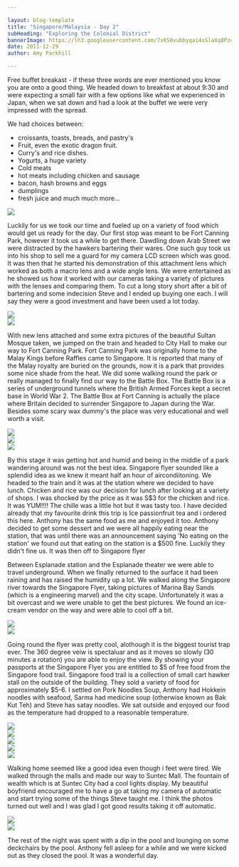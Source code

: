```yaml
---

layout: blog-template
title: "Singapore/Malaysia - Day 2"
subHeading: "Exploring the Colonial District"
bannerImage: https://lh3.googleusercontent.com/7xKS0vubbyqai4sSlaXq8Pz4j1MS68ISDAxyk2-SHc8Ng6gACGMBUDdastHfHCOxNS-VdJWQjj5yLrxa5Zk4xbS7Ri8_RCeLGyKRNJZCUyX1Cpv2Ou93sg0-z1EX82httuGbdvSGtQ
date: 2011-12-29
author: Amy Parkhill

---
```


Free buffet breakast - if these three words are ever mentioned you know you are onto a good thing. We headed down to breakfast at about 9:30 and were expecting a small fair with a few options like what we experienced in Japan, when we sat down and had a look at the buffet  we were very impressed with the spread. 

We had choices between:
- croissants, toasts, breads, and pastry's
- Fruit, even the exotic dragon fruit.
- Curry's and rice dishes.
- Yogurts, a huge variety
- Cold meats
- hot meats including chicken and sausage
- bacon, hash browns and eggs
- dumplings
- fresh juice 
and much much more...

<div class="center-image"><img src="https://lh3.googleusercontent.com/CrCRSJSeTO1F0adRd3FZQIXGIkgxNHRpzvwwPKUq3079iaOkHUt1xx8JcXLL1az1G2sp0r6WbFaO-seRhtOYQIV_EpxtWpYSs5-uomEsBEbO83Ow7Xn7qzi07yo8VuE5DmMYagDbkw" /></div>

Luckily for us we took our time and fueled up on a variety of food which would get us ready for the day. Our first stop was meant to be Fort Canning Park, however it took us a while to get there. Dawdling down Arab Street we were distracted by the hawkers bartering their wares. One such guy took us into his shop to sell me a guard for my camera LCD screen which was good. It was then that he started his demonstration of this attachment lens which worked as both a macro lens and a wide angle lens. We were entertained as he showed us how it worked with our cameras taking a variety of pictures with the lenses and comparing them. To cut a long story short after a bit of bartering and some indecision Steve and I ended up buying one each. I will say they were a good investment and have been used a lot today.

<div class="center-image"><img src="https://lh3.googleusercontent.com/zYUIoLhD6QLNEKadYBUWCfhMW-ur7SQw2lDtid5sxgcjrUMMe1lSFnuIH6cSkrINSAiWbCyQKPGkjI1gLJZfQhyrxD8wISO_yBH_sbhBVcIX99narqRqXdW-Pm9dJ3BsifEEEjJ66Q" /></div>
<div class="center-image"><img src="https://lh3.googleusercontent.com/mxYkUVjAoE5Sh7M7p2Wb1zViGVnv-Q481YOzFM2tcX1m5qpMav52FIHf0uwnVsG_spywl1LeyDUSa80XhrDovdUiRGmxvTcnUKKwc0hvce0PrRbCfMw3I_KAootEPcOcRsPJnW8ucw" /></div>

With new lens attached and some extra pictures of the beautiful Sultan Mosque taken, we jumped on the train and headed to City Hall to make our way to Fort Canning Park. Fort Canning Park was originally home to the Malay Kings before Raffles came to Singapore. It is reported that many of the Malay royalty are buried on the grounds, now it is a park that provides some nice shade from the heat. We did some walking round the park or really managed to finally find our way to the Battle Box. The Battle Box is a series of underground tunnels where the British Armed Forces kept a secret base in World War 2. The Battle Box at Fort Canning is actually the place where Britain decided to surrender Singapore to Japan during the War. Besides some scary wax dummy's the place was very educational and well worth a visit. 

<div class="center-image"><img src="https://lh3.googleusercontent.com/GlMDYfE5JrWC0_Xp_CIyNdJvtnJRIHk7d6Dq2sWd0wULk8z3_O9hrM5TK_wY-vCdthGNaLxm_uvZ50qh3vEnb26VvQW6WIUASrpMA5kvyODsLi5VxEkRoIeutTL7rBR_iNZus7KAtw" /></div>
<div class="center-image"><img src="https://lh3.googleusercontent.com/HFiEi_Il-Z-bVIXa1nYm7SvyJWCXHaBCq8yD_d3nL-dvxMORxXRUTOKlA5oX5nLlPzJ18s-K0uvIgtoVHheLcnR5BKxuPi7YS5ZmnwtRDMuzyTrJgFhneMQCF3Z3WFpuoqJsA8d6Ew" /></div>
<div class="center-image"><img src="https://lh3.googleusercontent.com/0_JKD1F_YQN0D5sICVM924kM1V3KuBJxXvriIDARVkl-J7o1A9kiP448N1nI1KjFwNad-CWyRVLLen1AZ8z1pmLLA-wbcHNpCX7p4SzZekVoJuK0cWQqxx58oQb22xgpH47vpJNR9A" /></div>

By this stage it was getting hot and humid and being in the middle of a park wandering around was not the best idea. Singapore flyer sounded like a splendid idea as we knew it meant half an hour of aircondiitoning. We headed to the train and it was at the station where we decided to have lunch. Chicken and rice was our decision for lunch after looking at a variety of shops. I was shocked by the price as it was S$3 for the chicken and rice. It was YUM!!!! The chille was a little hot but it was tasty too. I have decided already that my favourite drink this trip is Ice passionfruit tea and i ordered this here. Anthony has the same food as me and enjoyed it too. Anthony decided to get some dessert and we were all happily eating near the station, that was until there was an announcement saying 'No eating on the station' we found out that eating on the station is a $500 fine. Luckily they didn't fine us. It was then off to Singapore flyer

Between Esplanade station and the Esplanade theater we were able to travel underground. When we finally returned to the surface it had been raining and has raised the humidity up a lot. We walked along the Singapore river towards the Singapore Flyer, taking pictures of Marina Bay Sands (which is a engineering marvel) and the city scape. Unfortunately it was a bit overcast and we were unable to get the best pictures. We found an ice-cream vendor on the way and were able to cool off a bit.

<div class="center-image"><img src="https://lh3.googleusercontent.com/g4aOPx0OFYUnBoPuCZ2lf4paz1hWexqxZXCA17KEysKZ5Hf8vOAqZhYeqcIZT3M-5ZiX0YnGCI4YpV5v5Ri-QLqVzBYgNkjKqTfoCjWD5y8MS33ny4RYh-0n1LHxHdgW31Puk4mrgw" /></div>
<div class="center-image"><img src="https://lh3.googleusercontent.com/-HbS6z91mbEnuHwRi4TuCFIW2gL11tFUnN-sNbM02k_k9_HotFeLHCa8fN2M3M4AS6FbTz-Z_j9QVmOBlkvtuq3eXIFI3-yCdov8ouIaDwG7_JtRVoQOdeVqHa6KD10rhchqr3wSuw" /></div>

Going round the flyer was pretty cool, alothough it is the biggest tourist trap ever. The 360 degree veiw is spectaluar and as it moves so slowly (30 minutes a rotation) you are able to enjoy the view. By showing your passports at the Singapore Flyer you are entitled to $5 of free food from the Singapore food trail. Singapore food trail is a collection of small cart hawker stall on the outside of the building. They sold a variety of food for approximately $5-6. I settled on Pork Noodles Soup, Anthony had Hokkein noodles with seafood, Sarma had medicine soup (otherwise known as Bak Kut Teh) and Steve has satay noodles. We sat outside and enjoyed our food as the temperature had dropped to a reasonable temperature.

<div class="center-image"><img src="https://lh3.googleusercontent.com/wG6rA7szEmRaKk4sao3LneNk8f8uErFYfzcV5mlX8rbNDuCWO02JHaQsh6OFVxLJMIjDR6fTlbSF-f0nn013njN8Rc6Kade2WrMUVGMoz0X_EEITW82CFVlnv-3iwDWes9RbG8cZGw" /></div>
<div class="center-image"><img src="https://lh3.googleusercontent.com/27hOvgW7HogbcxC-StJ38d1-Oxj6LKyFBayN6wU8xFjUyTm9mE5Jlto4zox9yNeq44KG2N_ZbejA9ul8gynaWJJuTYmnhupF1zRrpqQDBdWVB_stUfilcf0bPVvMwuofXQV8I9m5Dw" /></div>
<div class="center-image"><img src="https://lh3.googleusercontent.com/0A1BBCcqPYco1Pw5yXuxSkSizd3P60kp_b5qDM8KOlHVwy6_bVqBjUu-qL4IqFra_3W4XPPnyQ9g9eHQzRyKuksxXgn5FB30_e8wmmPv3RDR2L_xn4KoFr3Tg9vEaAvZ_fMDA4z97A" /></div>
<div class="center-image"><img src="https://lh3.googleusercontent.com/bBTtyCdnUh9DdtpIypY6Oc8BvP5tMMZnSMbYeyZu_C2f9EwRXi1JQBv3IEreiPjV6slwS_L7MIXDyPPz6MioHYuCK6yR4wxp84NJhdyeQniJ2h0sLdgrGp7Mt51fyQIf4mMtWwv67g" /></div>
<div class="center-image"><img src="https://lh3.googleusercontent.com/f790EgWUkcPgRapAim_b4G7050xGH4hi_cOfBh2WhxZiMhm8G0MCJdLMOtSBSxZMgDFucIl4fWT2YG8Pj6DkT-2Ed-KV6cH1QLkH-iQRIqtD-QpMdHjvavkwyy171Y_t5WCr2FTTTg" /></div>

Walking home seemed like a good idea even though i feet were tired. We walked through the malls and made our way to Suntec Mall. The fountain of wealth which is at Suntec City had a cool lights display. My beautiful boyfriend encouraged me to have a go at taking my camera of automatic and start trying some of the things Steve taught me. I think the photos turned out well and I was glad I got good results taking it off automatic.

<div class="center-image"><img src="https://lh3.googleusercontent.com/N9LTimLTNMMRF9uxGQPEnrdS5gV7ld3FE9c33T4EWrYyW0epcBv6BuCuv-Nr6ulDagPwntnBEc5sKLEWZJNeAUySuYWtTBc8bsCuOKCCTeuvPCkNUV-Uiy9EQSjNQ-v7cXsj6UtSCg" /></div>
<div class="center-image"><img src="https://lh3.googleusercontent.com/AF3gGOxC3-rDJWqBRdRf-QvcF3M31AlD-Dng0al9PebKwu1ucYQlgtrjm8q4okdBMG3_5AK_nJhaNOx5hysD8xbT-pqCibe9xyAXtgaCQ_qU84IA7CdyHLrHtA6lSyiO8bPNvx5JKg" /></div>

The rest of the night was spent with a dip in the pool and lounging on some deckchairs by the pool. Anthony fell asleep for a while and we were kicked out as they closed the pool. It was a wonderful day.



